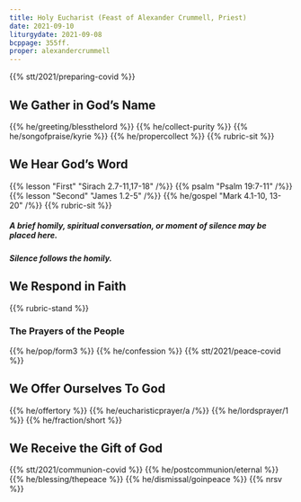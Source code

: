 ```yaml
---
title: Holy Eucharist (Feast of Alexander Crummell, Priest)
date: 2021-09-10
liturgydate: 2021-09-08
bcppage: 355ff.
proper: alexandercrummell
---
```

{{% stt/2021/preparing-covid %}}

## We Gather in God’s Name
{{% he/greeting/blessthelord %}}
{{% he/collect-purity %}}
{{% he/songofpraise/kyrie %}}
{{% he/propercollect %}}
{{% rubric-sit %}}

## We Hear God’s Word
{{% lesson "First" "Sirach 2.7-11,17-18" /%}}
{{% psalm "Psalm 19:7-11" /%}}
{{% lesson "Second" "James 1.2-5" /%}}
{{% he/gospel "Mark 4.1-10, 13-20" /%}}
{{% rubric-sit %}}
##### A brief homily, spiritual conversation, or moment of silence may be placed here.
##### Silence follows the homily.

## We Respond in Faith

{{% rubric-stand %}}

### The Prayers of the People
{{% he/pop/form3 %}}
{{% he/confession %}}
{{% stt/2021/peace-covid %}}

## We Offer Ourselves To God
{{% he/offertory %}}
{{% he/eucharisticprayer/a /%}}
{{% he/lordsprayer/1 %}}
{{% he/fraction/short %}}

## We Receive the Gift of God
{{% stt/2021/communion-covid %}}
{{% he/postcommunion/eternal %}}
{{% he/blessing/thepeace %}}
{{% he/dismissal/goinpeace %}}
{{% nrsv %}}
